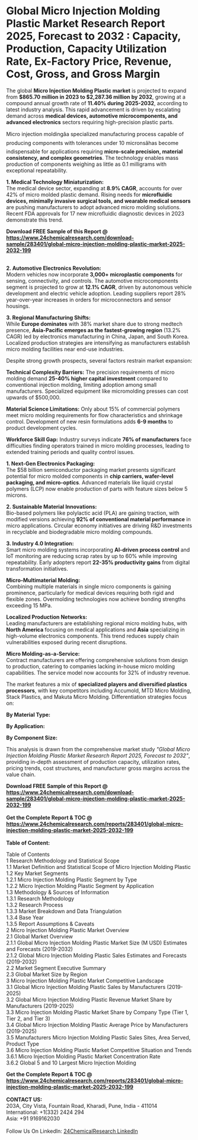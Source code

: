 <h1>Global Micro Injection Molding Plastic Market Research Report 2025, Forecast to 2032 : Capacity, Production, Capacity Utilization Rate, Ex-Factory Price, Revenue, Cost, Gross, and Gross Margin</h1><p>The global <strong>Micro Injection Molding Plastic market</strong> is projected to expand from <strong>$865.70 million in 2023 to $2,287.36 million by 2032</strong>, growing at a compound annual growth rate of <strong>11.40% during 2025-2032</strong>, according to latest industry analysis. This rapid advancement is driven by escalating demand across <strong>medical devices, automotive microcomponents, and advanced electronics</strong> sectors requiring high-precision plastic parts.</p><p>Micro injection moldingâa specialized manufacturing process capable of producing components with tolerances under 10 micronsâhas become indispensable for applications requiring <strong>micro-scale precision, material consistency, and complex geometries</strong>. The technology enables mass production of components weighing as little as 0.1 milligrams with exceptional repeatability.</p><p><strong>1. Medical Technology Miniaturization:</strong><br>
The medical device sector, expanding at <strong>8.9% CAGR</strong>, accounts for over 42% of micro molded plastic demand. Rising needs for <strong>microfluidic devices, minimally invasive surgical tools, and wearable medical sensors</strong> are pushing manufacturers to adopt advanced micro molding solutions. Recent FDA approvals for 17 new microfluidic diagnostic devices in 2023 demonstrate this trend.</p><div><b>Download FREE Sample of this Report @ 
            <a href="https://www.24chemicalresearch.com/download-sample/283401/global-micro-injection-molding-plastic-market-2025-2032-199">
            https://www.24chemicalresearch.com/download-sample/283401/global-micro-injection-molding-plastic-market-2025-2032-199</a></b></div><br><p><strong>2. Automotive Electronics Revolution:</strong><br>
Modern vehicles now incorporate <strong>3,000+ microplastic components</strong> for sensing, connectivity, and controls. The automotive microcomponents segment is projected to grow at <strong>12.1% CAGR</strong>, driven by autonomous vehicle development and electric vehicle adoption. Leading suppliers report 28% year-over-year increases in orders for microconnectors and sensor housings.</p><p><strong>3. Regional Manufacturing Shifts:</strong><br>
While <strong>Europe dominates</strong> with 38% market share due to strong medtech presence, <strong>Asia-Pacific emerges as the fastest-growing region</strong> (13.2% CAGR) led by electronics manufacturing in China, Japan, and South Korea. Localized production strategies are intensifying as manufacturers establish micro molding facilities near end-use industries.</p><p>Despite strong growth prospects, several factors restrain market expansion:</p><p><strong>Technical Complexity Barriers:</strong> The precision requirements of micro molding demand <strong>25-40% higher capital investment</strong> compared to conventional injection molding, limiting adoption among small manufacturers. Specialized equipment like micromolding presses can cost upwards of $500,000.</p><p><strong>Material Science Limitations:</strong> Only about 15% of commercial polymers meet micro molding requirements for flow characteristics and shrinkage control. Development of new resin formulations adds <strong>6-9 months</strong> to product development cycles.</p><p><strong>Workforce Skill Gap:</strong> Industry surveys indicate <strong>76% of manufacturers</strong> face difficulties finding operators trained in micro molding processes, leading to extended training periods and quality control issues.</p><p><strong>1. Next-Gen Electronics Packaging:</strong><br>
The $58 billion semiconductor packaging market presents significant potential for micro molded components in <strong>chip carriers, wafer-level packaging, and micro-optics</strong>. Advanced materials like liquid crystal polymers (LCP) now enable production of parts with feature sizes below 5 microns.</p><p><strong>2. Sustainable Material Innovations:</strong><br>
Bio-based polymers like polylactic acid (PLA) are gaining traction, with modified versions achieving <strong>92% of conventional material performance</strong> in micro applications. Circular economy initiatives are driving R&amp;D investments in recyclable and biodegradable micro molding compounds.</p><p><strong>3. Industry 4.0 Integration:</strong><br>
Smart micro molding systems incorporating <strong>AI-driven process control</strong> and IoT monitoring are reducing scrap rates by up to 60% while improving repeatability. Early adopters report <strong>22-35% productivity gains</strong> from digital transformation initiatives.</p><p><strong>Micro-Multimaterial Molding:</strong><br>
    Combining multiple materials in single micro components is gaining prominence, particularly for medical devices requiring both rigid and flexible zones. Overmolding technologies now achieve bonding strengths exceeding 15 MPa.</p><p><strong>Localized Production Networks:</strong><br>
    Leading manufacturers are establishing regional micro molding hubs, with <strong>North America</strong> focusing on medical applications and <strong>Asia</strong> specializing in high-volume electronics components. This trend reduces supply chain vulnerabilities exposed during recent disruptions.</p><p><strong>Micro Molding-as-a-Service:</strong><br>
    Contract manufacturers are offering comprehensive solutions from design to production, catering to companies lacking in-house micro molding capabilities. The service model now accounts for 32% of industry revenue.</p><p>The market features a mix of <strong>specialized players and diversified plastics processors</strong>, with key competitors including Accumold, MTD Micro Molding, Stack Plastics, and Makuta Micro Molding. Differentiation strategies focus on:</p><p><strong>By Material Type:</strong></p><p><strong>By Application:</strong></p><p><strong>By Component Size:</strong></p><p>This analysis is drawn from the comprehensive market study <em>"Global Micro Injection Molding Plastic Market Research Report 2025, Forecast to 2032"</em>, providing in-depth assessment of production capacity, utilization rates, pricing trends, cost structures, and manufacturer gross margins across the value chain.</p><div><b>Download FREE Sample of this Report @ 
            <a href="https://www.24chemicalresearch.com/download-sample/283401/global-micro-injection-molding-plastic-market-2025-2032-199">
            https://www.24chemicalresearch.com/download-sample/283401/global-micro-injection-molding-plastic-market-2025-2032-199</a></b></div><br><div><b>Get the Complete Report & TOC @ 
            <a href="https://www.24chemicalresearch.com/reports/283401/global-micro-injection-molding-plastic-market-2025-2032-199">
            https://www.24chemicalresearch.com/reports/283401/global-micro-injection-molding-plastic-market-2025-2032-199</a></b></div><br>
            <b>Table of Content:</b><p>Table of Contents<br />
1 Research Methodology and Statistical Scope<br />
1.1 Market Definition and Statistical Scope of Micro Injection Molding Plastic<br />
1.2 Key Market Segments<br />
1.2.1 Micro Injection Molding Plastic Segment by Type<br />
1.2.2 Micro Injection Molding Plastic Segment by Application<br />
1.3 Methodology & Sources of Information<br />
1.3.1 Research Methodology<br />
1.3.2 Research Process<br />
1.3.3 Market Breakdown and Data Triangulation<br />
1.3.4 Base Year<br />
1.3.5 Report Assumptions & Caveats<br />
2 Micro Injection Molding Plastic Market Overview<br />
2.1 Global Market Overview<br />
2.1.1 Global Micro Injection Molding Plastic Market Size (M USD) Estimates and Forecasts (2019-2032)<br />
2.1.2 Global Micro Injection Molding Plastic Sales Estimates and Forecasts (2019-2032)<br />
2.2 Market Segment Executive Summary<br />
2.3 Global Market Size by Region<br />
3 Micro Injection Molding Plastic Market Competitive Landscape<br />
3.1 Global Micro Injection Molding Plastic Sales by Manufacturers (2019-2025)<br />
3.2 Global Micro Injection Molding Plastic Revenue Market Share by Manufacturers (2019-2025)<br />
3.3 Micro Injection Molding Plastic Market Share by Company Type (Tier 1, Tier 2, and Tier 3)<br />
3.4 Global Micro Injection Molding Plastic Average Price by Manufacturers (2019-2025)<br />
3.5 Manufacturers Micro Injection Molding Plastic Sales Sites, Area Served, Product Type<br />
3.6 Micro Injection Molding Plastic Market Competitive Situation and Trends<br />
3.6.1 Micro Injection Molding Plastic Market Concentration Rate<br />
3.6.2 Global 5 and 10 Largest Micro Injection Molding</p><div><b>Get the Complete Report & TOC @ 
            <a href="https://www.24chemicalresearch.com/reports/283401/global-micro-injection-molding-plastic-market-2025-2032-199">
            https://www.24chemicalresearch.com/reports/283401/global-micro-injection-molding-plastic-market-2025-2032-199</a></b></div><br><b>CONTACT US:</b><br>
            203A, City Vista, Fountain Road, Kharadi, Pune, India - 411014<br>
            International: +1(332) 2424 294<br>
            Asia: +91 9169162030 <br><br>
            Follow Us On LinkedIn: <a href="https://www.linkedin.com/company/24chemicalresearch/">24ChemicalResearch LinkedIn</a>